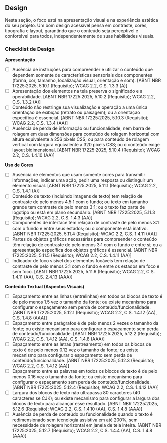 ## Design

Nesta seção, o foco está na apresentação visual e na experiência estética do seu projeto. Um bom design acessível pensa em contraste, cores, tipografia e layout, garantindo que o conteúdo seja perceptível e confortável para todos, independentemente de suas habilidades visuais.

### Checklist de Design

**Apresentação**

- [ ] Ausência de instruções para compreender e utilizar o conteúdo que dependem somente de características sensoriais dos componentes (forma, cor, tamanho, localização visual, orientação e som). [ABNT NBR 17225:2025, 5.10.1 (Requisito); WCAG 2.2, C.S. 1.3.3 (A)]
- [ ] Apresentação dos elementos na tela preserva o significado e a operabilidade. [ABNT NBR 17225:2025, 5.10.2 (Requisito); WCAG 2.2, C.S. 1.3.2 (A)]
- [ ] Conteúdo não restringe sua visualização e operação a uma única orientação de exibição (retrato ou paisagem); ou a orientação específica é essencial. [ABNT NBR 17225:2025, 5.10.3 (Requisito); WCAG 2.2, C.S. 1.3.4 (AA)]
- [ ] Ausência de perda de informação ou funcionalidade, nem barra de rolagem em duas dimensões para conteúdo de rolagem horizontal com altura equivalente a 256 pixels CSS; ou para conteúdo de rolagem vertical com largura equivalente a 320 pixels CSS; ou o conteúdo exige layout bidimensional. [ABNT NBR 17225:2025, 5.10.4 (Requisito); WCAG 2.2, C.S. 1.4.10 (AA)]

**Uso de Cores**

- [ ] Ausência de elementos que usam somente cores para transmitir informações, indicar uma ação, pedir uma resposta ou distinguir um elemento visual. [ABNT NBR 17225:2025, 5.11.1 (Requisito); WCAG 2.2, C.S. 1.4.1 (A)]
- [ ] Conteúdo de texto (incluindo imagens de texto) tem relação de contraste de pelo menos 4.5:1 com o fundo; ou texto em tamanho grande tem contraste de pelo menos 3:1; ou o texto faz parte de logotipo ou está em plano secundário. [ABNT NBR 17225:2025, 5.11.3 (Requisito); WCAG 2.2, C.S. 1.4.3 (AA)]
- [ ] Componentes de interface têm relação de contraste de pelo menos 3:1 com o fundo e entre seus estados; ou o componente está inativo. [ABNT NBR 17225:2025, 5.11.4 (Requisito); WCAG 2.2, C.S. 1.4.11 (AA)]
- [ ] Partes de objetos gráficos necessárias para compreender o conteúdo têm relação de contraste de pelo menos 3:1 com o fundo e entre si; ou a apresentação específica dos objetos gráficos é essencial. [ABNT NBR 17225:2025, 5.11.5 (Requisito); WCAG 2.2, C.S. 1.4.11 (AA)]
- [ ] Indicador de foco visível dos elementos focáveis tem relação de contraste de pelo menos 3:1 com o fundo e entre os estados em foco e sem foco. [ABNT NBR 17225:2025, 5.11.6 (Requisito); WCAG 2.2, C.S. 1.4.11 (AA), C.S. 2.4.13 (AAA)]

**Conteúdo Textual (Aspectos Visuais)**

- [ ] Espaçamento entre as linhas (entrelinhas) em todos os blocos de texto é de pelo menos 1.5 vez o tamanho da fonte; ou existe mecanismo para configurar o espaçamento sem perda de conteúdo/funcionalidade. [ABNT NBR 17225:2025, 5.12.1 (Requisito); WCAG 2.2, C.S. 1.4.12 (AA), C.S. 1.4.8 (AAA)]
- [ ] Espaçamento entre parágrafos é de pelo menos 2 vezes o tamanho da fonte; ou existe mecanismo para configurar o espaçamento sem perda de conteúdo/funcionalidade. [ABNT NBR 17225:2025, 5.12.2 (Requisito); WCAG 2.2, C.S. 1.4.12 (AA), C.S. 1.4.8 (AAA)]
- [ ] Espaçamento entre as letras (rastreamento) em todos os blocos de texto é de pelo menos 0.12 vez o tamanho da fonte; ou existe mecanismo para configurar o espaçamento sem perda de conteúdo/funcionalidade. [ABNT NBR 17225:2025, 5.12.3 (Requisito); WCAG 2.2, C.S. 1.4.12 (AA)]
- [ ] Espaçamento entre as palavras em todos os blocos de texto é de pelo menos 0.16 vez o tamanho da fonte; ou existe mecanismo para configurar o espaçamento sem perda de conteúdo/funcionalidade. [ABNT NBR 17225:2025, 5.12.4 (Requisito); WCAG 2.2, C.S. 1.4.12 (AA)]
- [ ] Largura dos blocos de texto não ultrapassa 80 caracteres (40 caracteres se CJK); ou existe mecanismo para configurar a largura dos blocos de texto para alcançar esse resultado. [ABNT NBR 17225:2025, 5.12.6 (Requisito); WCAG 2.2, C.S. 1.4.10 (AA), C.S. 1.4.8 (AAA)]
- [ ] Ausência de perda de conteúdo ou funcionalidade quando o texto é redimensionado sem tecnologia assistiva em até 200%, sem necessidade de rolagem horizontal em janela de tela inteira. [ABNT NBR 17225:2025, 5.12.7 (Requisito); WCAG 2.2, C.S. 1.4.4 (AA), C.S. 1.4.8 (AAA)]
